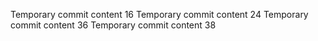 Temporary commit content 16
Temporary commit content 24
Temporary commit content 36
Temporary commit content 38
